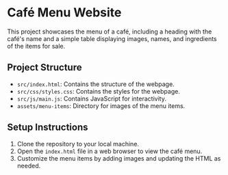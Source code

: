 # Café Menu Website

This project showcases the menu of a café, including a heading with the café's name and a simple table displaying images, names, and ingredients of the items for sale.

## Project Structure

- `src/index.html`: Contains the structure of the webpage.
- `src/css/styles.css`: Contains the styles for the webpage.
- `src/js/main.js`: Contains JavaScript for interactivity.
- `assets/menu-items`: Directory for images of the menu items.

## Setup Instructions

1. Clone the repository to your local machine.
2. Open the `index.html` file in a web browser to view the café menu.
3. Customize the menu items by adding images and updating the HTML as needed.